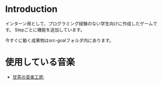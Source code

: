 # Introduction 
インターン用として、プログラミング経験のない学生向けに作成したゲームです。
Stepごとに機能を追加しています。

今すぐに動く成果物はsrc-goalフォルダ内にあります。

# 使用している音楽

- [甘茶の音楽工房](https://amachamusic.chagasi.com/genre_techno.html);